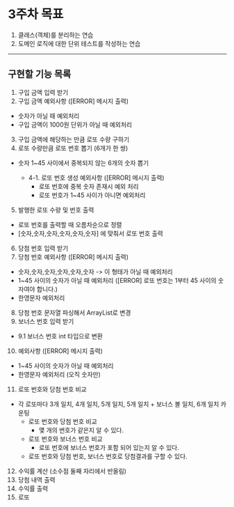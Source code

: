 # 3주차 목표 
1. 클래스(객체)를 분리하는 연습
2. 도메인 로직에 대한 단위 테스트를 작성하는 연습
------------------------------------------------------------------------------
## 구현할 기능 목록
1. 구입 금액 입력 받기 
2. 구입 금액 예외사항 ([ERROR] 메시지 출력)
- 숫자가 아닐 때 예외처리
- 구입 금액이 1000원 단위가 아닐 때 예외처리
3. 구입 금액에 해당하는 만큼 로또 수량 구하기
4. 로또 수량만큼 로또 번호 뽑기 (6개가 한 쌍)
- 숫자 1~45 사이에서 중복되지 않는 6개의 숫자 뽑기 

  - 4-1. 로또 번호 생성 예외사항 ([ERROR] 메시지 출력)
    - 로또 번호에 중복 숫자 존재시 예외 처리
    - 로또 번호가 1~45 사이가 아니면 예외처리 

5. 발행한 로또 수량 및 번호 출력
- 로또 번호를 출력할 때 오름차순으로 정렬
- [숫자,숫자,숫자,숫자,숫자,숫자] 에 맞춰서 로또 번호 출력
6. 당첨 번호 입력 받기
7. 당첨 번호 예외사항 ([ERROR] 메시지 출력)
- 숫자,숫자,숫자,숫자,숫자,숫자 -> 이 형태가 아닐 때 예외처리
- 1~45 사이의 숫자가 아닐 때 예외처리 ([ERROR] 로또 번호는 1부터 45 사이의 숫자여야 합니다.)
- 한영문자 예외처리
8. 당첨 번호 문자열 파싱해서 ArrayList<Integer>로 변경 
9. 보너스 번호 입력 받기 
- 9.1 보너스 번호 int 타입으로 변환
10. 예외사항 ([ERROR] 메시지 출력)
- 1~45 사이의 숫자가 아닐 때 예외처리
- 한영문자 예외처리 (오직 숫자만)
11. 로또 번호와 당첨 번호 비교
- 각 로또마다 3개 일치, 4개 일치, 5개 일치, 5개 일치 + 보너스 볼 일치, 6개 일치 카운팅
  - 로또 번호와 당첨 번호 비교
    - 몇 개의 번호가 같은지 알 수 있다.
  - 로또 번호와 보너스 번호 비교
    - 로또 번호에 보너스 번호가 포함 되어 있는지 알 수 있다.
  - 로또 번호와 당첨 번호, 보너스 번호로 당첨결과를 구할 수 있다.
12. 수익률 계산 (소수점 둘째 자리에서 반올림)
13. 당첨 내역 출력
14. 수익률 출력 
15. 로또